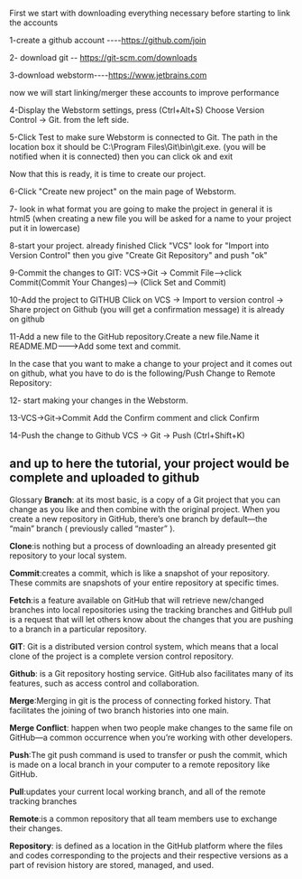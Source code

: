 First we start with downloading everything necessary before starting to link the accounts

1-create a github account ----https://github.com/join

2- download git -- https://git-scm.com/downloads

3-download webstorm----https://www.jetbrains.com

now we will start linking/merger these accounts to improve performance

4-Display the Webstorm settings, press (Ctrl+Alt+S)
Choose Version Control -> Git. from the left side.

5-Click Test to make sure Webstorm is connected to Git. The path in the location box
it should be C:\Program Files\Git\bin\git.exe. (you will be notified when it is connected) then you can click ok and exit

Now that this is ready, it is time to create our project.

6-Click "Create new project" on the main page of Webstorm.

7- look in what format you are going to make the project in general it is html5 (when creating a new file you will be asked for a name to your project put it in lowercase)

8-start your project. already finished Click "VCS" look for "Import into Version Control" then you give "Create Git Repository" and push "ok"

9-Commit the changes to GIT: VCS->Git -> Commit File-->click Commit(Commit Your Changes)--> (Click Set and Commit)

10-Add the project to GITHUB
Click on VCS -> Import to version control -> Share project on Github (you will get a confirmation message) it is already on github

11-Add a new file to the GitHub repository.Create a new file.Name it README.MD--->Add some text and commit.

In the case that you want to make a change to your project and it comes out on github, what you have to do is the following/Push Change to Remote Repository:


12- start making your changes in the Webstorm.

13-VCS->Git->Commit Add the Confirm comment and click Confirm

14-Push the change to Github VCS -> Git -> Push (Ctrl+Shift+K)

and up to here the tutorial, your project would be complete and uploaded to github
-----------------------------------------------------------------------------------------------------------------------------------------------------------------------
Glossary
**Branch**:  at its most basic, is a copy of a Git project that you can change as you like and then combine with the original project. When you create a new repository in GitHub, there’s one branch by default—the “main” branch ( previously called “master” ). 

**Clone**:is nothing but a process of downloading an already presented git repository to your local system.  

**Commit**:creates a commit, which is like a snapshot of your repository. These commits are snapshots of your entire repository at specific times.

**Fetch**:is a feature available on GitHub that will retrieve new/changed branches into local repositories using the tracking branches and GitHub pull is a request that will let others know about the changes that you are pushing to a branch in a particular repository.

**GIT**: Git is a distributed version control system, which means that a local clone of the project is a complete version control repository.

**Github**: is a Git repository hosting service. GitHub also facilitates many of its features, such as access control and collaboration.

**Merge**:Merging in git is the process of connecting forked history. That facilitates the joining of two branch histories into one main.

**Merge Conflict**: happen when two people make changes to the same file on GitHub—a common occurrence when you’re working with other developers.

**Push**:The git push command is used to transfer or push the commit, which is made on a local branch in your computer to a remote repository like GitHub.

**Pull**:updates your current local working branch, and all of the remote tracking branches

**Remote**:is a common repository that all team members use to exchange their changes.

**Repository**:  is defined as a location in the GitHub platform where the files and codes corresponding to the projects and their respective versions as a part of revision history are stored, managed, and used. 
